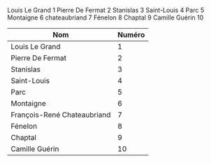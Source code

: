 Louis Le Grand 1 
Pierre De Fermat 2
Stanislas 3
Saint-Louis 4
Parc 5
Montaigne 6
chateaubriand 7
Fénelon 8
Chaptal 9
Camille Guérin 10

| Nom   | Numéro    |
|--------------- | --------------- |
| Louis Le Grand  | 1 |
| Pierre De Fermat | 2 |
| Stanislas | 3 |
| Saint-Louis | 4 |
| Parc | 5 |
| Montaigne | 6 |
| François-René Chateaubriand | 7 |
| Fénelon | 8 |
| Chaptal | 9 |
| Camille Guérin | 10 |

